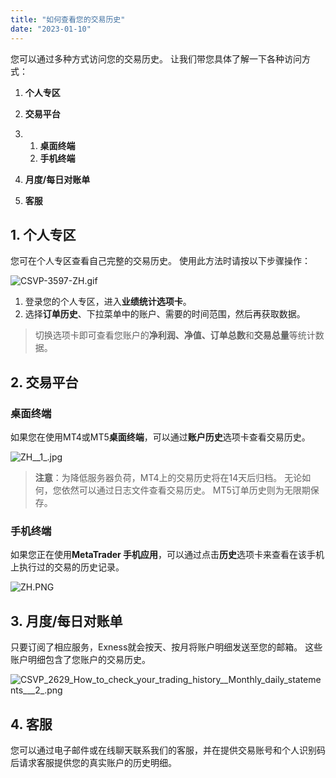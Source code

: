 ```yaml
---
title: "如何查看您的交易历史"
date: "2023-01-10"
---
```


您可以通过多种方式访问您的交易历史。 让我们带您具体了解一下各种访问方式：

1. **个人专区**
2. **交易平台**

1. 1. **桌面终端**
    2. **手机终端**
    

3. **月度/每日对账单**
4. **客服**

## 1. 个人专区

您可在个人专区查看自己完整的交易历史。 使用此方法时请按以下步骤操作：

![CSVP-3597-ZH.gif](https://get.exness.help/hc/article_attachments/6191970890130/CSVP-3597-ZH.gif)

1. 登录您的个人专区，进入**业绩统计选项卡**。
2. 选择**订单历史**、下拉菜单中的账户、需要的时间范围，然后再获取数据。

> 切换选项卡即可查看您账户的**净利润、净值、订单总数**和**交易总量**等统计数据。

## 2. 交易平台

### 桌面终端

如果您在使用MT4或MT5**桌面终端**，可以通过**账户历史**选项卡查看交易历史。

![ZH__1_.jpg](https://get.exness.help/hc/article_attachments/4412548128274/ZH__1_.jpg)

> **注意**：为降低服务器负荷，MT4上的交易历史将在14天后归档。 无论如何，您依然可以通过日志文件查看交易历史。 MT5订单历史则为无限期保存。

### 手机终端

如果您正在使用**MetaTrader 手机应用**，可以通过点击**历史**选项卡来查看在该手机上执行过的交易的历史记录。

![ZH.PNG](https://get.exness.help/hc/article_attachments/7144766398482/ZH.PNG)

## 3. 月度/每日对账单

只要订阅了相应服务，Exness就会按天、按月将账户明细发送至您的邮箱。 这些账户明细包含了您账户的交易历史。

![CSVP_2629_How_to_check_your_trading_history__Monthly_daily_statements___2_.png](https://get.exness.help/hc/article_attachments/4411548239378/CSVP_2629_How_to_check_your_trading_history__Monthly_daily_statements___2_.png)

## 4. 客服

您可以通过电子邮件或在线聊天联系我们的客服，并在提供交易账号和个人识别码后请求客服提供您的真实账户的历史明细。
